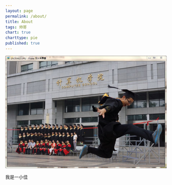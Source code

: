 ```yaml
---
layout: page
permalink: /about/
title: About
tags: 帅哥
chart: true
charttype: pie
published: true
---
```


![img](/images/post/whu/bye.jpg)

我是一小佳